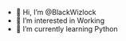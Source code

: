 - 👋 Hi, I’m @BlackWizlock
- 👀 I’m interested in Working
- 🌱 I’m currently learning Python


<!---
BlackWizlock/BlackWizlock is a ✨ special ✨ repository because its `README.md` (this file) appears on your GitHub profile.
You can click the Preview link to take a look at your changes.
--->
